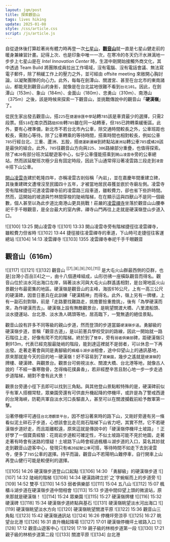 ```yaml
---
layout: jqm/post
title: 探索觀音山
tags: lives hiking
update: 2025-01-08
style: /css/article.css
script: /js/article.js
---
```


自從退休後打算趁著尚有體力時再登一次[七星山][1]，[**觀音山**][2]就一直是七星山健走前的暖身兼練習計畫。記得上次、也是印象中唯一一次，在寒冷的冬天仍汗水淋漓地一步步上七星山是在 *Intel Innovation Center* 時，生涯中剛開始接觸外商文化，其中透過 Team Build 將團隊成員拉出工作場域，沒有電腦、沒有電話會議、無法寫電子郵件，除了稍緩工作上的壓力之外，並可經由 offsite meeting 來敞開心胸討論，以凝聚團隊的向心力。此外，每每在劍潭山、關渡宮、甚至在台北市的東南諸山，都能見到觀音山的身影，就像是在台北盆地很難不看到`台北101`。因此，在劍潭山（153m）、象山（184m）、金面山（180m）、忠勇山（310m）、南港山（375m）之後，該是時候來探索一下觀音山，並挑戰傳說中的觀音山「**硬漢嶺**」了。

從民生家出發去觀音山，搭`225`在`捷運徐匯中學`站轉`785`該是車資最少的選擇，只需2段票。搭`518`在南京西路`鈕扣街`轉`785`雖在同一站轉車，但`785`已跨轉乘緩衝區。此外，要有心裡準備，新北市不若台北市內公車，除交通時間較長之外，公車班距也較長，需耐心等待。除了公車轉乘的等待時間，搭乘時間也相對較長，例如公車`785`行經台北、三重、蘆洲、五股，搭`捷運新蘆線`到終點站`蘆洲站`轉公車`785`或`橘20`該是最快的組合。此外，`785`往觀音山方向與`225`、`306`路線部分重疊，也值得探索。除了`橘20`有部分班次延駛遊客中心，似乎公車僅能搭乘到`開山凌雲寺`旁的公車總站，然而該延駛班次極少且有固定時段，因此下山通常得沿著凌雲路三段走到`凌雲寺`搭下山公車。

[開山凌雲寺][5]建於乾隆四年，亦稱凌雲古剎俗稱「內岩」，並在嘉慶年間重建立碑，其後重建碑文遭埋沒至民國四十五年，才被當地居民尋獲並嵌於寺廟左側。凌雲寺旁有階梯捷徑可達凌雲禪寺前的凌雲路三段車道，雖較費力，卻也省下些許時間。然而，這開始的坡道與竹林間穿梭的陡峭階梯，在在顯示這與四獸山不是同一個級數，個人甚至以為此步道比南港山更具挑戰！莊嚴的[凌雲禪寺][6]坐落於觀音山山腰奉祀千手千眼觀音，是全台最大的室內佛，禪寺山門再往上走就是硬漢嶺登山步道入口。

<span class="gallery">
    ![][100]
    13:25 開山凌雲寺
    ![][101]
    13:33 開山凌雲寺旁有階梯捷徑往凌雲禪寺，雖較費力但省時
    ![][102]
    13:44 捷徑接往凌雲禪寺的車道，下山時可走捷徑往客運總站
    ![][104]
    14:13 凌雲禪寺
    ![][103]
    1355 凌雲禪寺奉祀千手千眼觀音
</span>

## 觀音山（616m）

<span class="gallery float-left">
    ![][117]
</span>
<span class="gallery float-right">
    ![][121]
    ![][132]
</span>
觀音山
<sup>[[7],[8],[9],[10],[11]]</sup>
是大屯火山群最西側的亞群，也是[台灣小百岳][4]之一，由十八個連峰組成，山形彷彿一座橫臥觀音而得名。觀音山位於淡水河出海口左岸，隔著淡水河與大屯火山群遙遙相對，是台灣地區火山景觀分布最密集的地區。硬漢嶺是觀音山的主峰，海拔616公尺，上有一高三公尺的硬漢碑，因昔日憲兵在此訓練「硬漢精神」而得名。此外，嶺上另有一牌樓，上有一副石刻對聯，前是「走路要找難路走，挑擔要撿重擔挑」，後有「為學硬漢而來，為作硬漢而去」。硬漢嶺上設有無敵觀景台，是眺望關渡大橋、八里渡船頭、淡水捷運站、台北港、淡水漁人碼頭等地，居高臨下，一覽無遺的絕佳景點。

觀音山設有許多不同等級的親山步道，然而登頂的步道當屬`硬漢嶺步道`。勇腳級的硬漢嶺步道，昔稱「觀音古道」，是以前憲兵學校受訓的路線，因此一開始就一路石階往上走，好像有爬不完的階梯。終於到了`雙亭`，旁有`弱者俱樂部`碑，距硬漢嶺只剩913m，代表已經克服最陡峭的階段，能到達這裡就不是弱者，可以休息一下再出發。走著走著會與同是勇腳級的`楓櫃斗湖步道`相會，途中仰望山上的通訊基地，原來那就是今天的目的地－硬漢嶺！好不容易到了`眾樂園`，幾步之遙就是`硬漢嶺`的牌樓、硬漢碑、與觀景台。觀景台可俯視淡水、關渡大橋、台北港等地，就像古人說的「不經一番寒徹骨，怎得梅花撲鼻香」，若非經歷辛苦且耐心地一步一步走過步道階梯，絕對不會有此大景！

觀景台旁邊小徑下去即可以找到三角點。與其他登山景點較特殊的是，硬漢碑前似乎有軍人搭棚常駐，眾樂園旁還有可供直升機起降的停機坪，或許是為了警戒西邊的台灣海峽，防範共軍自淡水河口長驅直入，甚至可以在關渡攔截前給予敵軍第一擊。

沿著停機坪可通往`台北港觀景平台`，因不想沿著來時的路下山，又剛好旁邊有另一條看似泥土碎石子步道，心想該會比走花崗石階梯下山省力吧，其實不然，它不若硬漢嶺步道好走，而且距離較遠，原來這就是傳說中的「硬漢嶺停機坪土坡路」！正好學了一個寶貴經驗：花崗岩步道較可確定性，不似土坡路可能不見於地圖，走著走著有時會有迷路的懷疑！土坡路下山時會經過楓櫃斗湖步道的入口，莫名其妙就走到觀音山遊客中心，發現只有`橘20延駛公車`可搭，等待時間不如走下去到凌雲寺，便多了`785`公車的選擇。持平而論，觀音山不若陽明山難停車，自行開車上山再登山健行可能是較便利的選擇。

<span class="gallery">
    ![][105]
    14:26 硬漢嶺步道登山口起點
    ![][106]
    14:30 「勇腳級」的硬漢嶺步道
    ![][107]
    14:32 陡峭的階梯
    ![][108]
    14:34 硬漢路碑立於`之`字蜿蜒而上的步道旁
    ![][109]
    14:52 雙亭
    ![][110]
    14:53 弱者俱樂部
    ![][111]
    15:04 五八山
    ![][112]
    15:07 楓櫃斗湖步道在硬漢嶺步道中間相會
    ![][113]
    15:13 步道中間仰望上頭的微波站，原來那就是硬漢嶺！
    ![][114]
    15:24 眾樂園
    ![][115]
    15:27 硬漢嶺牌樓
    ![][116]
    15:32 硬漢碑
    ![][118]
    15:34 硬漢嶺步道終點與基石
    ![][131]
    硬漢嶺眺望淡水河出海口
    ![][119]
    硬漢嶺眺望淡水方向
    ![][120]
    硬漢嶺眺望關渡平原
    ![][122]
    15:36 觀音山三角點
    ![][123]
    15:42 硬漢嶺通訊站
    ![][124]
    16:26 停機坪旁涼亭
    ![][125]
    16:27 眺望台北港
    ![][126]
    16:31 直升機起降場
    ![][127]
    17:01 硬漢嶺停機坪土坡路入口
    ![][128]
    17:12 觀音山遊客中心
    ![][129]
    17:19 親子級的林梢步道第一段
    ![][130]
    17:21 親子級的林梢步道第二段
</span>

<span class="gallery full-row">
    ![][133]
    關渡平原
    ![][134]
    台北港
</span>

[1]: https://zh.wikipedia.org/wiki/七星山_(臺北市) "維基百科 - 七星山"
[2]: https://zh.wikipedia.org/wiki/觀音山_(新北市) "維基百科 - 觀音山"
[3]: https://zh.wikipedia.org/wiki/大屯火山群 "維基百科 - 大屯火山群"
[4]: https://zh.wikipedia.org/wiki/台灣小百岳列表 "維基百科 - 台灣小百岳"
[5]: https://zh.wikipedia.org/wiki/開山凌雲寺 "維基百科 - 開山凌雲寺"
[6]: https://zh.wikipedia.org/wiki/凌雲禪寺 "維基百科 - 凌雲禪寺"
[7]: https://appletrees.tw/blog/post/linshaobudao "林梢步道/觀音山空中步道輕鬆踏青銀髮親子景點"
[8]: https://hiking.biji.co/index.php?q=trail&act=detail&id=108 "健行筆記 - 硬漢嶺步道(觀音山)"
[9]: https://muzi.com.tw/newtaipei-hiking/ "40分鐘攻頂小百岳「五股觀音山硬漢嶺」一覽台北淡水及八里美景。"
[10]: https://hiking.biji.co/index.php?q=review&act=info&review_id=3738 "健行筆記 - 大台北不可錯過的5+1條步道-觀音山"
[11]: https://hiking.biji.co/index.php?q=review&act=info&review_id=19637 "健行筆記 - 八里觀音山：難度不高但考驗腳力的石階步道＆原始土石山徑。觀音山步道資訊彙整"

[100]: https://media.githubusercontent.com/media/ttzeng/ttzeng.github.io/master/doc/assets/{{page.date|date:"%Y%m%d"}}/1325-開山凌雲寺.jpg
[101]: https://media.githubusercontent.com/media/ttzeng/ttzeng.github.io/master/doc/assets/{{page.date|date:"%Y%m%d"}}/1333-開山凌雲寺旁階梯往凌雲禪寺.jpg
[102]: https://media.githubusercontent.com/media/ttzeng/ttzeng.github.io/master/doc/assets/{{page.date|date:"%Y%m%d"}}/1344-凌雲禪寺往客運總站捷徑.jpg
[103]: https://media.githubusercontent.com/media/ttzeng/ttzeng.github.io/master/doc/assets/{{page.date|date:"%Y%m%d"}}/1355-凌雲禪寺奉祀千手千眼觀音.jpg
[104]: https://media.githubusercontent.com/media/ttzeng/ttzeng.github.io/master/doc/assets/{{page.date|date:"%Y%m%d"}}/1413-凌雲禪寺.jpg
[105]: https://media.githubusercontent.com/media/ttzeng/ttzeng.github.io/master/doc/assets/{{page.date|date:"%Y%m%d"}}/1426-硬漢嶺步道登山口起點.jpg
[106]: https://media.githubusercontent.com/media/ttzeng/ttzeng.github.io/master/doc/assets/{{page.date|date:"%Y%m%d"}}/1430-硬漢嶺步道.jpg
[107]: https://media.githubusercontent.com/media/ttzeng/ttzeng.github.io/master/doc/assets/{{page.date|date:"%Y%m%d"}}/1432-硬漢嶺步道.jpg
[108]: https://media.githubusercontent.com/media/ttzeng/ttzeng.github.io/master/doc/assets/{{page.date|date:"%Y%m%d"}}/1434-硬漢路碑.jpg
[109]: https://media.githubusercontent.com/media/ttzeng/ttzeng.github.io/master/doc/assets/{{page.date|date:"%Y%m%d"}}/1452-雙亭.jpg
[110]: https://media.githubusercontent.com/media/ttzeng/ttzeng.github.io/master/doc/assets/{{page.date|date:"%Y%m%d"}}/1453-弱者俱樂部.jpg
[111]: https://media.githubusercontent.com/media/ttzeng/ttzeng.github.io/master/doc/assets/{{page.date|date:"%Y%m%d"}}/1504-五八山.jpg
[112]: https://media.githubusercontent.com/media/ttzeng/ttzeng.github.io/master/doc/assets/{{page.date|date:"%Y%m%d"}}/1507-楓櫃斗湖步道岔路.jpg
[113]: https://media.githubusercontent.com/media/ttzeng/ttzeng.github.io/master/doc/assets/{{page.date|date:"%Y%m%d"}}/1513-硬漢嶺上微波站.jpg
[114]: https://media.githubusercontent.com/media/ttzeng/ttzeng.github.io/master/doc/assets/{{page.date|date:"%Y%m%d"}}/1524-眾樂園.jpg
[115]: https://media.githubusercontent.com/media/ttzeng/ttzeng.github.io/master/doc/assets/{{page.date|date:"%Y%m%d"}}/1527-硬漢嶺牌樓.jpg
[116]: https://media.githubusercontent.com/media/ttzeng/ttzeng.github.io/master/doc/assets/{{page.date|date:"%Y%m%d"}}/1532-硬漢碑.jpg
[117]: https://media.githubusercontent.com/media/ttzeng/ttzeng.github.io/master/doc/assets/{{page.date|date:"%Y%m%d"}}/1532-觀音山標高石.jpg
[118]: https://media.githubusercontent.com/media/ttzeng/ttzeng.github.io/master/doc/assets/{{page.date|date:"%Y%m%d"}}/1534-硬漢嶺步道終點與基石.jpg
[119]: https://media.githubusercontent.com/media/ttzeng/ttzeng.github.io/master/doc/assets/{{page.date|date:"%Y%m%d"}}/1534-硬漢嶺眺望淡水方向.jpg
[120]: https://media.githubusercontent.com/media/ttzeng/ttzeng.github.io/master/doc/assets/{{page.date|date:"%Y%m%d"}}/1534-硬漢嶺眺望關渡平原.jpg
[121]: https://media.githubusercontent.com/media/ttzeng/ttzeng.github.io/master/doc/assets/{{page.date|date:"%Y%m%d"}}/1535-觀音山標高手持鐵牌.jpg
[122]: https://media.githubusercontent.com/media/ttzeng/ttzeng.github.io/master/doc/assets/{{page.date|date:"%Y%m%d"}}/1536-觀音山三角點.jpg
[123]: https://media.githubusercontent.com/media/ttzeng/ttzeng.github.io/master/doc/assets/{{page.date|date:"%Y%m%d"}}/1542-硬漢嶺通訊站.jpg
[124]: https://media.githubusercontent.com/media/ttzeng/ttzeng.github.io/master/doc/assets/{{page.date|date:"%Y%m%d"}}/1626-停機坪旁涼亭.jpg
[125]: https://media.githubusercontent.com/media/ttzeng/ttzeng.github.io/master/doc/assets/{{page.date|date:"%Y%m%d"}}/1627-眺望台北港.jpg
[126]: https://media.githubusercontent.com/media/ttzeng/ttzeng.github.io/master/doc/assets/{{page.date|date:"%Y%m%d"}}/1631-直升機起降場.jpg
[127]: https://media.githubusercontent.com/media/ttzeng/ttzeng.github.io/master/doc/assets/{{page.date|date:"%Y%m%d"}}/1701-硬漢嶺停機坪土坡路入口.jpg
[128]: https://media.githubusercontent.com/media/ttzeng/ttzeng.github.io/master/doc/assets/{{page.date|date:"%Y%m%d"}}/1712-遊客中心.jpg
[129]: https://media.githubusercontent.com/media/ttzeng/ttzeng.github.io/master/doc/assets/{{page.date|date:"%Y%m%d"}}/1719-林梢步道1.jpg
[130]: https://media.githubusercontent.com/media/ttzeng/ttzeng.github.io/master/doc/assets/{{page.date|date:"%Y%m%d"}}/1721-林梢步道2.jpg
[131]: https://media.githubusercontent.com/media/ttzeng/ttzeng.github.io/master/doc/assets/{{page.date|date:"%Y%m%d"}}/1529-硬漢嶺眺望淡水河出海口.jpg
[132]: https://media.githubusercontent.com/media/ttzeng/ttzeng.github.io/master/doc/assets/{{page.date|date:"%Y%m%d"}}/1424-觀音山登山步道圖.jpg
[133]: https://lh3.googleusercontent.com/pw/AP1GczMZTIL7wnL_kimbgIQ8oRbW6uOvyMTkv8yBoRWNu_W7JlnYz_5f_ELYCKoKanhdr23VfbfHA9W3Qt8G8uxaIOW02h_SCbz48M9U-oWhuvO2k0fjtIphEx_f4a_SHQsNh60qR6VCRMrbksgfE4g4H-6d=w1346-h898-s-no-gm "關渡平原"
[134]: https://lh3.googleusercontent.com/pw/AP1GczN31kaho0hkjUbT_GDKdZXPuNV1786Gm5Aiss4-fYif8qa3ecDTtiaeEbXQhLoH-MRP0sAQE9vD7f0Q7IWV6VzpFsJVjMqUfUTYJTbfCtr06udRCHHAGwwtBpi6REGAaR2a_u2HB_yhFzoxJQer91Ys=w1595-h898-s-no-gm "台北港"
